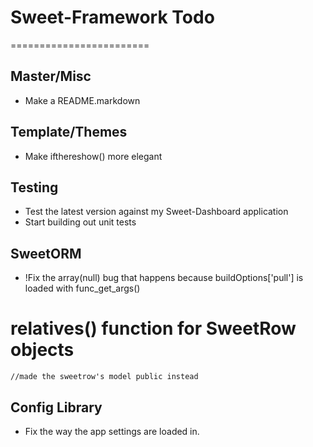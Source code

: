 # Sweet-Framework Todo #
========================


Master/Misc
-----------
- Make a README.markdown


Template/Themes
---------------
- Make ifthereshow() more elegant


Testing
-------
- Test the latest version against my Sweet-Dashboard application
- Start building out unit tests


SweetORM
--------
- !Fix the array(null) bug that happens because buildOptions['pull'] is loaded with func_get_args()

# relatives() function for SweetRow objects
	//made the sweetrow's model public instead

Config Library
--------------
- Fix the way the app settings are loaded in.